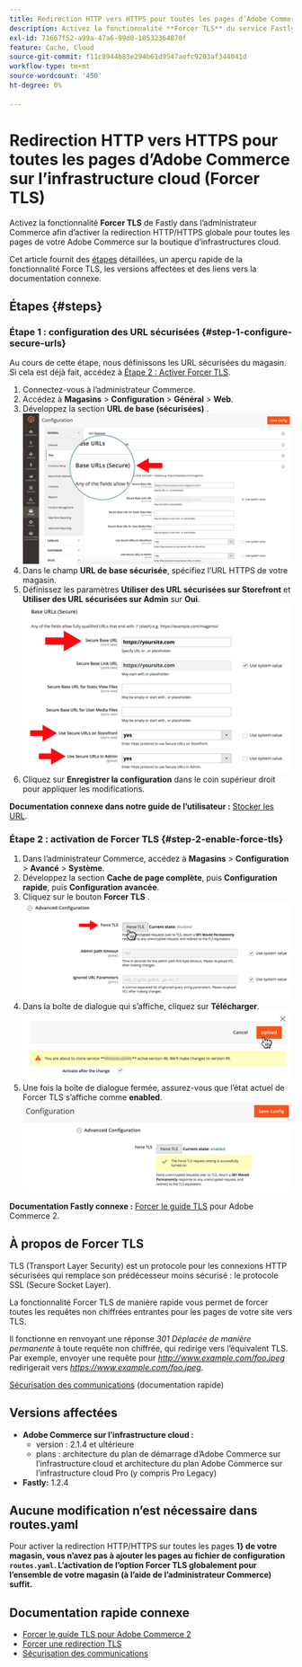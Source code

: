 ```yaml
---
title: Redirection HTTP vers HTTPS pour toutes les pages d’Adobe Commerce sur l’infrastructure cloud (Forcer TLS)
description: Activez la fonctionnalité **Forcer TLS** du service Fastly dans l’administrateur Commerce afin d’activer la redirection HTTP/HTTPS globale pour toutes les pages de votre Adobe Commerce sur la boutique d’infrastructures cloud.
exl-id: 71667f52-a99a-47a6-99d8-10532364870f
feature: Cache, Cloud
source-git-commit: f11c8944b83e294b61d9547aefc9203af344041d
workflow-type: tm+mt
source-wordcount: '450'
ht-degree: 0%

---
```


# Redirection HTTP vers HTTPS pour toutes les pages d’Adobe Commerce sur l’infrastructure cloud (Forcer TLS)

Activez la fonctionnalité **Forcer TLS** de Fastly dans l’administrateur Commerce afin d’activer la redirection HTTP/HTTPS globale pour toutes les pages de votre Adobe Commerce sur la boutique d’infrastructures cloud.

Cet article fournit des [étapes](#steps) détaillées, un aperçu rapide de la fonctionnalité Force TLS, les versions affectées et des liens vers la documentation connexe.

## Étapes {#steps}

### Étape 1 : configuration des URL sécurisées {#step-1-configure-secure-urls}

Au cours de cette étape, nous définissons les URL sécurisées du magasin. Si cela est déjà fait, accédez à [Étape 2 : Activer Forcer TLS](#step-2-enable-force-tls).

1. Connectez-vous à l’administrateur Commerce.
1. Accédez à **Magasins** > **Configuration** > **Général** > **Web**.
1. Développez la section **URL de base (sécurisées)** .    ![magento-admin_base-urls-secure.png](assets/magento-admin_base-urls-secure.png)
1. Dans le champ **URL de base sécurisée**, spécifiez l’URL HTTPS de votre magasin.
1. Définissez les paramètres **Utiliser des URL sécurisées sur Storefront** et **Utiliser des URL sécurisées sur Admin** sur **Oui**.    ![magento-admin_base-urls-secure-settings.png](assets/magento-admin_base-urls-secure-settings.png)
1. Cliquez sur **Enregistrer la configuration** dans le coin supérieur droit pour appliquer les modifications.

**Documentation connexe dans notre guide de l’utilisateur :**   [Stocker les URL](https://docs.magento.com/m2/ee/user_guide/stores/store-urls.html).

### Étape 2 : activation de Forcer TLS {#step-2-enable-force-tls}

1. Dans l’administrateur Commerce, accédez à **Magasins** > **Configuration** > **Avancé** > **Système**.
1. Développez la section **Cache de page complète**, puis **Configuration rapide**, puis **Configuration avancée**.
1. Cliquez sur le bouton **Forcer TLS** .    ![magento-admin_force-tls-button.png](assets/magento-admin_force-tls-button.png)
1. Dans la boîte de dialogue qui s’affiche, cliquez sur **Télécharger**.    ![magento-admin_force-tls-confirmation-dialog.png](assets/magento-admin_force-tls-confirmation-dialog.png)
1. Une fois la boîte de dialogue fermée, assurez-vous que l’état actuel de Forcer TLS s’affiche comme **enabled**.    ![magento-admin_force-tls-enabled.png](assets/magento-admin_force-tls-enabled.png)

**Documentation Fastly connexe :**   [Forcer le guide TLS](https://github.com/fastly/fastly-magento2/blob/master/Documentation/Guides/FORCE-TLS.md) pour Adobe Commerce 2.

## À propos de Forcer TLS

TLS (Transport Layer Security) est un protocole pour les connexions HTTP sécurisées qui remplace son prédécesseur moins sécurisé : le protocole SSL (Secure Socket Layer).

La fonctionnalité Forcer TLS de manière rapide vous permet de forcer toutes les requêtes non chiffrées entrantes pour les pages de votre site vers TLS.

>>
Il fonctionne en renvoyant une réponse *301 Déplacée de manière permanente* à toute requête non chiffrée, qui redirige vers l’équivalent TLS. Par exemple, envoyer une requête pour *http://www.example.com/foo.jpeg* redirigerait vers *https://www.example.com/foo.jpeg*.

[Sécurisation des communications](https://docs.fastly.com/guides/securing-communications/) (documentation rapide)

## Versions affectées

* **Adobe Commerce sur l’infrastructure cloud :**
   * version : 2.1.4 et ultérieure
   * plans : architecture du plan de démarrage d’Adobe Commerce sur l’infrastructure cloud et architecture du plan Adobe Commerce sur l’infrastructure cloud Pro (y compris Pro Legacy)
* **Fastly:** 1.2.4

## Aucune modification n’est nécessaire dans routes.yaml

Pour activer la redirection HTTP/HTTPS sur toutes les pages **1} de votre magasin, vous n’avez pas à ajouter les pages au fichier de configuration `routes.yaml`. L’activation de l’option Forcer TLS globalement pour l’ensemble de votre magasin (à l’aide de l’administrateur Commerce) suffit.**

## Documentation rapide connexe

* [Forcer le guide TLS pour Adobe Commerce 2](https://github.com/fastly/fastly-magento2/blob/master/Documentation/Guides/FORCE-TLS.md)
* [Forcer une redirection TLS](https://docs.fastly.com/guides/securing-communications/forcing-a-tls-redirect)
* [Sécurisation des communications](https://docs.fastly.com/guides/securing-communications/)
